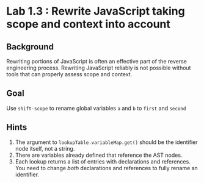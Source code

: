# Lab 1.3 : Rewrite JavaScript taking scope and context into account

## Background

Rewriting portions of JavaScript is often an effective part of the reverse engineering process. Rewriting JavaScript reliably is not possible without tools that can properly assess scope and context.

## Goal

Use `shift-scope` to rename global variables `a` and `b` to `first` and `second`

## Hints

1. The argument to `lookupTable.variableMap.get()` should be the identifier node itself, not a string.
2. There are variables already defined that reference the AST nodes.
3. Each lookup returns a list of entries with declarations and references. You need to change *both* declarations and references to fully rename an identifier.
